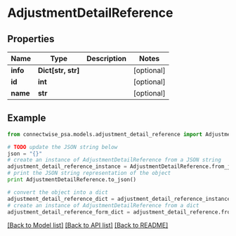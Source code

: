 # AdjustmentDetailReference


## Properties
Name | Type | Description | Notes
------------ | ------------- | ------------- | -------------
**info** | **Dict[str, str]** |  | [optional] 
**id** | **int** |  | [optional] 
**name** | **str** |  | [optional] 

## Example

```python
from connectwise_psa.models.adjustment_detail_reference import AdjustmentDetailReference

# TODO update the JSON string below
json = "{}"
# create an instance of AdjustmentDetailReference from a JSON string
adjustment_detail_reference_instance = AdjustmentDetailReference.from_json(json)
# print the JSON string representation of the object
print AdjustmentDetailReference.to_json()

# convert the object into a dict
adjustment_detail_reference_dict = adjustment_detail_reference_instance.to_dict()
# create an instance of AdjustmentDetailReference from a dict
adjustment_detail_reference_form_dict = adjustment_detail_reference.from_dict(adjustment_detail_reference_dict)
```
[[Back to Model list]](../README.md#documentation-for-models) [[Back to API list]](../README.md#documentation-for-api-endpoints) [[Back to README]](../README.md)


